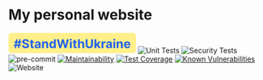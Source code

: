 # My personal website

[![Stand With Ukraine](https://raw.githubusercontent.com/vshymanskyy/StandWithUkraine/main/badges/StandWithUkraine.svg)](https://stand-with-ukraine.pp.ua)
![Unit Tests](https://github.com/fabasoad/business-card/workflows/Unit%20Tests/badge.svg)
![Security Tests](https://github.com/fabasoad/business-card/workflows/Security%20Tests/badge.svg)
![pre-commit](https://github.com/fabasoad/business-card/actions/workflows/pre-commit.yml/badge.svg)
[![Maintainability](https://api.codeclimate.com/v1/badges/cc78787f79dd0bb40163/maintainability)](https://codeclimate.com/github/fabasoad/business-card/maintainability)
[![Test Coverage](https://api.codeclimate.com/v1/badges/cc78787f79dd0bb40163/test_coverage)](https://codeclimate.com/github/fabasoad/business-card/test_coverage)
[![Known Vulnerabilities](https://snyk.io/test/github/fabasoad/business-card/badge.svg)](https://snyk.io/test/github/fabasoad/business-card)
![Website](https://img.shields.io/website?down_message=offline&up_message=online&url=https%3A%2F%2Ffabasoad.github.io%2Fbusiness-card%2F)
